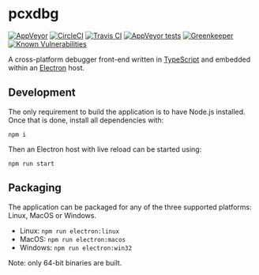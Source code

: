 # pcxdbg

[![AppVeyor](https://img.shields.io/appveyor/ci/rraziel/pcxdbg.svg?label=Win32&style=flat)](https://ci.appveyor.com/project/rraziel/pcxdbg)
[![CircleCI](https://img.shields.io/circleci/project/github/pcxdbg/pcxdbg.svg?label=MacOS&style=flat)](https://circleci.com/gh/pcxdbg/pcxdbg)
[![Travis CI](https://img.shields.io/travis/pcxdbg/pcxdbg.svg?label=Linux&style=flat)](https://travis-ci.org/pcxdbg/pcxdbg)
[![AppVeyor tests](https://img.shields.io/appveyor/tests/rraziel/pcxdbg.svg?label=Tests&style=flat)](https://ci.appveyor.com/project/rraziel/pcxdbg/build/tests)
[![Greenkeeper](https://badges.greenkeeper.io/pcxdbg/pcxdbg.svg)](https://greenkeeper.io/)
[![Known Vulnerabilities](https://snyk.io/test/github/pcxdbg/pcxdbg/badge.svg)](https://snyk.io/test/github/pcxdbg/pcxdbg)

A cross-platform debugger front-end written in [TypeScript](https://www.typescriptlang.org/) and embedded within an [Electron](https://electron.atom.io/) host.

## Development

The only requirement to build the application is to have Node.js installed. Once that is done, install all dependencies with:

```npm i```

Then an Electron host with live reload can be started using:

```npm run start```

## Packaging

The application can be packaged for any of the three supported platforms: Linux, MacOS or Windows.

* Linux: ```npm run electron:linux```
* MacOS: ```npm run electron:macos```
* Windows: ```npm run electron:win32```

Note: only 64-bit binaries are built.
